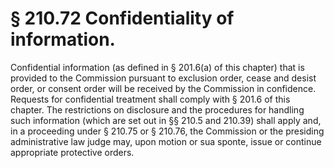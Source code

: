 # § 210.72   Confidentiality of information.

Confidential information (as defined in § 201.6(a) of this chapter) that is provided to the Commission pursuant to exclusion order, cease and desist order, or consent order will be received by the Commission in confidence. Requests for confidential treatment shall comply with § 201.6 of this chapter. The restrictions on disclosure and the procedures for handling such information (which are set out in §§ 210.5 and 210.39) shall apply and, in a proceeding under § 210.75 or § 210.76, the Commission or the presiding administrative law judge may, upon motion or sua sponte, issue or continue appropriate protective orders. 




